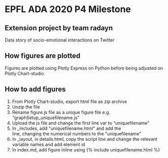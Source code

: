 # EPFL ADA 2020 P4 Milestone
## Extension project by team radayn
Data story of socio-emotional interactions on Twitter

## How figures are plotted
Figures are plotted using Plotly Express on Python before being adjusted on Plotly Chart-studio

## How to add figures
1. From Plotly Chart-studio, export html file as zip archive
2. Unzip the file
3. Rename figure.js file as a unique figure file e.g. "graphSetup_uniquefilename.js"
4. Upload the js file and change the first line var to "uniquefilename"
5. In _includes, add "uniquefilename.html" and add the <div id> line, changing the numerical numbers to the "uniquefilename"
6. In _layout, in details.html, copy the script line and change the relevant variable names and add element id
7. In index.md, add figure inline using {% include uniquefilename.html %}

